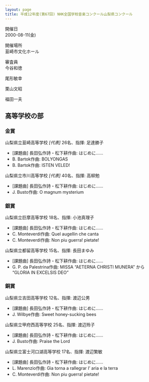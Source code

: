 ```yaml
---
layout: page
title: 平成12年度(第67回) NHK全国学校音楽コンクール山梨県コンクール
---
```

開催日  
2000-08-11(金)

開催場所  
韮崎市文化ホール

審査員  
今谷和徳

尾形敏幸

栗山文昭

福田一夫

高等学校の部
------------

### 金賞

<span class="choir-name">山梨県立韮崎高等学校</span> *\[代表\]*
26名、指揮: 足達勝子
-   \[課題曲\] 長田弘作詩・松下耕作曲: はじめに……
-   B. Bartok作曲: BOLYONGAS
-   B. Bartok作曲: ISTEN VELED!

<span class="choir-name">山梨県立市川高等学校</span> *\[代表\]*
40名、指揮: 高柳勉
-   \[課題曲\] 長田弘作詩・松下耕作曲: はじめに……
-   J. Busto作曲: O magnum mysterium

### 銀賞

<span class="choir-name">山梨県立巨摩高等学校</span>
18名、指揮: 小池真理子
-   \[課題曲\] 長田弘作詩・松下耕作曲: はじめに……
-   C. Monteverdi作曲: Quel augellin che canta
-   C. Monteverdi作曲: Non piu guerra! pietate!

<span class="choir-name">山梨県立都留高等学校</span>
15名、指揮: 長田まゆみ
-   \[課題曲\] 長田弘作詩・松下耕作曲: はじめに……
-   G. P. da Palestrina作曲: MISSA “AETERNA CHRISTI MUNERA” から “GLORIA IN EXCELSIS DEO”

### 銅賞

<span class="choir-name">山梨県立吉田高等学校</span>
12名、指揮: 渡辺公男
-   \[課題曲\] 長田弘作詩・松下耕作曲: はじめに……
-   J. Wilbye作曲: Sweet honey-sucking bees

<span class="choir-name">山梨県立甲府西高等学校</span>
25名、指揮: 渡辺玲子
-   \[課題曲\] 長田弘作詩・松下耕作曲: はじめに……
-   J. Busto作曲: Praise the Lord

<span class="choir-name">山梨県立富士河口湖高等学校</span>
17名、指揮: 渡辺繁敏
-   \[課題曲\] 長田弘作詩・松下耕作曲: はじめに……
-   L. Marenzio作曲: Gia torna a rallegrar I’ aria e la terra
-   C. Monteverdi作曲: Non piu guerra! pietate!
